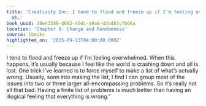 ```yaml
---
title: 'Creativity Inc: I tend to flood and freeze up if I’m feeling overwhelmed.
  Wh…'
book_uuid: d8e43598-d082-40dc-a9a8-dddd83cfb06a
location: 'Chapter 8: Change and Randomness'
source: ibooks
highlighted_on: '2015-09-13T04:00:00.000Z'
---
```


I tend to flood and freeze up if I’m feeling overwhelmed. When this happens, it’s usually because I feel like the world is crashing down and all is lost. One trick I’ve learned is to force myself to make a list of what’s actually wrong. Usually, soon into making the list, I find I can group most of the issues into two or three larger all-encompassing problems. So it’s really not all that bad. Having a finite list of problems is much better than having an illogical feeling that everything is wrong.”